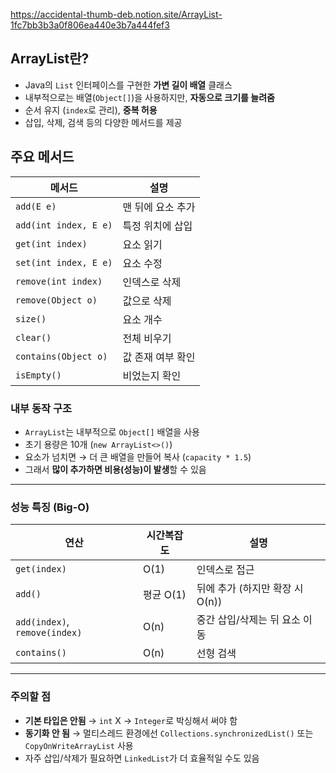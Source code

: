 https://accidental-thumb-deb.notion.site/ArrayList-1fc7bb3b3a0f806ea440e3b7a444fef3

## ArrayList란?

- Java의 `List` 인터페이스를 구현한 **가변 길이 배열** 클래스
- 내부적으로는 배열(`Object[]`)을 사용하지만, **자동으로 크기를 늘려줌**
- 순서 유지 (`index`로 관리), **중복 허용**
- 삽입, 삭제, 검색 등의 다양한 메서드를 제공


## 주요 메서드

| 메서드 | 설명 |
| --- | --- |
| `add(E e)` | 맨 뒤에 요소 추가 |
| `add(int index, E e)` | 특정 위치에 삽입 |
| `get(int index)` | 요소 읽기 |
| `set(int index, E e)` | 요소 수정 |
| `remove(int index)` | 인덱스로 삭제 |
| `remove(Object o)` | 값으로 삭제 |
| `size()` | 요소 개수 |
| `clear()` | 전체 비우기 |
| `contains(Object o)` | 값 존재 여부 확인 |
| `isEmpty()` | 비었는지 확인 |


### 내부 동작 구조

- `ArrayList`는 내부적으로 `Object[]` 배열을 사용
- 초기 용량은 10개 (`new ArrayList<>()`)
- 요소가 넘치면 → 더 큰 배열을 만들어 복사 (`capacity * 1.5`)
- 그래서 **많이 추가하면 비용(성능)이 발생**할 수 있음

---

### 성능 특징 (Big-O)

| 연산 | 시간복잡도 | 설명 |
| --- | --- | --- |
| `get(index)` | O(1) | 인덱스로 접근 |
| `add()` | 평균 O(1) | 뒤에 추가 (하지만 확장 시 O(n)) |
| `add(index)`, `remove(index)` | O(n) | 중간 삽입/삭제는 뒤 요소 이동 |
| `contains()` | O(n) | 선형 검색 |

---

### 주의할 점

- **기본 타입은 안됨** → `int` X → `Integer`로 박싱해서 써야 함
- **동기화 안 됨** → 멀티스레드 환경에선 `Collections.synchronizedList()` 또는 `CopyOnWriteArrayList` 사용
- 자주 삽입/삭제가 필요하면 `LinkedList`가 더 효율적일 수도 있음